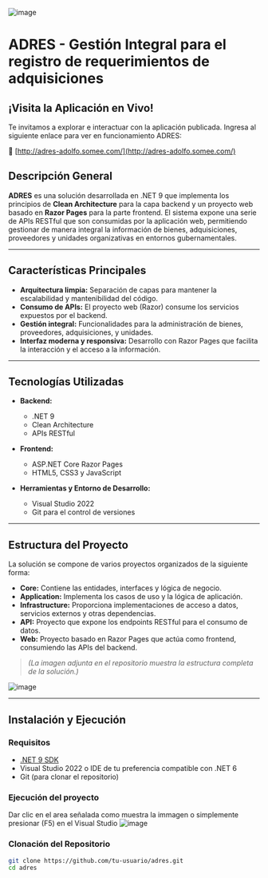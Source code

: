 ![image](https://github.com/user-attachments/assets/3610bb55-9c2e-47b1-bf31-3108b9303d88)

# ADRES - Gestión Integral para el registro de requerimientos de adquisiciones

## ¡Visita la Aplicación en Vivo!

Te invitamos a explorar e interactuar con la aplicación publicada. Ingresa al siguiente enlace para ver en funcionamiento ADRES:

🔗 [http://adres-adolfo.somee.com/](http://adres-adolfo.somee.com/)

## Descripción General

**ADRES** es una solución desarrollada en .NET 9 que implementa los principios de **Clean Architecture** para la capa backend y un proyecto web basado en **Razor Pages** para la parte frontend. El sistema expone una serie de APIs RESTful que son consumidas por la aplicación web, permitiendo gestionar de manera integral la información de bienes, adquisiciones, proveedores y unidades organizativas en entornos gubernamentales.

---

## Características Principales

- **Arquitectura limpia:** Separación de capas para mantener la escalabilidad y mantenibilidad del código.
- **Consumo de APIs:** El proyecto web (Razor) consume los servicios expuestos por el backend.
- **Gestión integral:** Funcionalidades para la administración de bienes, proveedores, adquisiciones, y unidades.
- **Interfaz moderna y responsiva:** Desarrollo con Razor Pages que facilita la interacción y el acceso a la información.

---

## Tecnologías Utilizadas

- **Backend:**
  - .NET 9
  - Clean Architecture
  - APIs RESTful

- **Frontend:**
  - ASP.NET Core Razor Pages
  - HTML5, CSS3 y JavaScript

- **Herramientas y Entorno de Desarrollo:**
  - Visual Studio 2022
  - Git para el control de versiones

---

## Estructura del Proyecto

La solución se compone de varios proyectos organizados de la siguiente forma:

- **Core:** Contiene las entidades, interfaces y lógica de negocio.
- **Application:** Implementa los casos de uso y la lógica de aplicación.
- **Infrastructure:** Proporciona implementaciones de acceso a datos, servicios externos y otras dependencias.
- **API:** Proyecto que expone los endpoints RESTful para el consumo de datos.
- **Web:** Proyecto basado en Razor Pages que actúa como frontend, consumiendo las APIs del backend.

> *(La imagen adjunta en el repositorio muestra la estructura completa de la solución.)*

![image](https://github.com/user-attachments/assets/1637bfa1-d250-41de-895a-39b1b8a2190f)

---

## Instalación y Ejecución

### Requisitos

- [.NET 9 SDK](https://dotnet.microsoft.com/download/dotnet/9.0)
- Visual Studio 2022 o IDE de tu preferencia compatible con .NET 6
- Git (para clonar el repositorio)

### Ejecución del proyecto

Dar clic en el area señalada como muestra la immagen o simplemente presionar (F5) en el Visual Studio
![image](https://github.com/user-attachments/assets/88ed5cf0-c583-4625-b23b-926a02fcbc9d)

### Clonación del Repositorio

```bash
git clone https://github.com/tu-usuario/adres.git
cd adres




